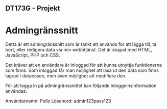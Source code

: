 ## DT173G - Projekt

# Admingränssnitt

Detta är ett admingränssnitt som är tänkt att används för att lägga till, ta bort, eller redigera data via min webbtjänst. Det är skapat med HTML, JavaScript, PHP och CSS.

Det kräver att en användare är inloggad för att kunna utnyttja funktionerna som finns. Som inloggad får man möjlighet att läsa ut den data som finns lagrad i databasen, men även möjlighet att modifiera den.

För att logga in på admingränssnittet kan följande inloggninsinformation användas:

Användarnamn: Pelle
Lösenord: admin123pass123